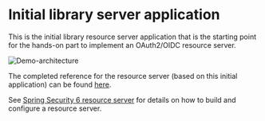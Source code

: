 # Initial library server application

This is the initial library resource server application that is the starting point
for the hands-on part to implement an OAuth2/OIDC resource server.

![Demo-architecture](../../docs/images/demo-architecture.png)

The completed reference for the resource server (based on this initial application) 
can be found [here](../library-server-complete).

See [Spring Security 6 resource server](https://docs.spring.io/spring-security/site/docs/current/reference/htmlsingle/#oauth2resourceserver) 
for details on how to build and configure a resource server.